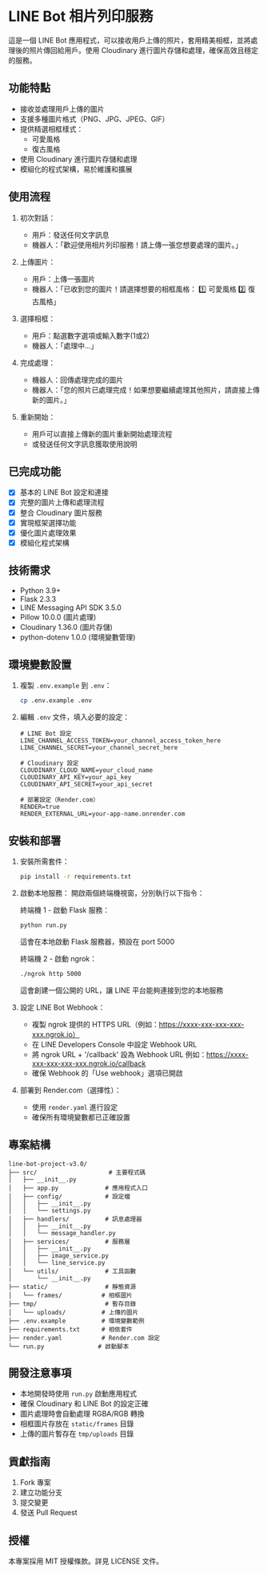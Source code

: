 # LINE Bot 相片列印服務

這是一個 LINE Bot 應用程式，可以接收用戶上傳的照片，套用精美相框，並將處理後的照片傳回給用戶。使用 Cloudinary 進行圖片存儲和處理，確保高效且穩定的服務。

## 功能特點

- 接收並處理用戶上傳的圖片
- 支援多種圖片格式（PNG、JPG、JPEG、GIF）
- 提供精選相框樣式：
  - 可愛風格
  - 復古風格
- 使用 Cloudinary 進行圖片存儲和處理
- 模組化的程式架構，易於維護和擴展

## 使用流程

1. 初次對話：
   - 用戶：發送任何文字訊息
   - 機器人：「歡迎使用相片列印服務！請上傳一張您想要處理的圖片。」

2. 上傳圖片：
   - 用戶：上傳一張圖片
   - 機器人：「已收到您的圖片！請選擇想要的相框風格：
     1️⃣ 可愛風格
     2️⃣ 復古風格」

3. 選擇相框：
   - 用戶：點選數字選項或輸入數字(1或2)
   - 機器人：「處理中...」
   
4. 完成處理：
   - 機器人：回傳處理完成的圖片
   - 機器人：「您的照片已處理完成！如果想要繼續處理其他照片，請直接上傳新的圖片。」

5. 重新開始：
   - 用戶可以直接上傳新的圖片重新開始處理流程
   - 或發送任何文字訊息獲取使用說明

## 已完成功能

- [x] 基本的 LINE Bot 設定和連接
- [x] 完整的圖片上傳和處理流程
- [x] 整合 Cloudinary 圖片服務
- [x] 實現框架選擇功能
- [x] 優化圖片處理效果
- [x] 模組化程式架構

## 技術需求

- Python 3.9+
- Flask 2.3.3
- LINE Messaging API SDK 3.5.0
- Pillow 10.0.0 (圖片處理)
- Cloudinary 1.36.0 (圖片存儲)
- python-dotenv 1.0.0 (環境變數管理)

## 環境變數設置

1. 複製 `.env.example` 到 `.env`：
   ```bash
   cp .env.example .env
   ```

2. 編輯 `.env` 文件，填入必要的設定：
   ```
   # LINE Bot 設定
   LINE_CHANNEL_ACCESS_TOKEN=your_channel_access_token_here
   LINE_CHANNEL_SECRET=your_channel_secret_here

   # Cloudinary 設定
   CLOUDINARY_CLOUD_NAME=your_cloud_name
   CLOUDINARY_API_KEY=your_api_key
   CLOUDINARY_API_SECRET=your_api_secret

   # 部署設定（Render.com）
   RENDER=true
   RENDER_EXTERNAL_URL=your-app-name.onrender.com
   ```

## 安裝和部署

1. 安裝所需套件：
   ```bash
   pip install -r requirements.txt
   ```

2. 啟動本地服務：
   開啟兩個終端機視窗，分別執行以下指令：

   終端機 1 - 啟動 Flask 服務：
   ```bash
   python run.py
   ```
   這會在本地啟動 Flask 服務器，預設在 port 5000

   終端機 2 - 啟動 ngrok：
   ```bash
   ./ngrok http 5000
   ```
   這會創建一個公開的 URL，讓 LINE 平台能夠連接到您的本地服務

3. 設定 LINE Bot Webhook：
   - 複製 ngrok 提供的 HTTPS URL（例如：https://xxxx-xxx-xxx-xxx-xxx.ngrok.io）
   - 在 LINE Developers Console 中設定 Webhook URL
   - 將 ngrok URL + '/callback' 設為 Webhook URL
     例如：https://xxxx-xxx-xxx-xxx-xxx.ngrok.io/callback
   - 確保 Webhook 的「Use webhook」選項已開啟

4. 部署到 Render.com（選擇性）：
   - 使用 `render.yaml` 進行設定
   - 確保所有環境變數都已正確設置

## 專案結構

```
line-bot-project-v3.0/
├── src/                    # 主要程式碼
│   ├── __init__.py
│   ├── app.py             # 應用程式入口
│   ├── config/            # 設定檔
│   │   ├── __init__.py
│   │   └── settings.py
│   ├── handlers/          # 訊息處理器
│   │   ├── __init__.py
│   │   └── message_handler.py
│   ├── services/          # 服務層
│   │   ├── __init__.py
│   │   ├── image_service.py
│   │   └── line_service.py
│   └── utils/             # 工具函數
│       └── __init__.py
├── static/                # 靜態資源
│   └── frames/           # 相框圖片
├── tmp/                   # 暫存目錄
│   └── uploads/          # 上傳的圖片
├── .env.example          # 環境變數範例
├── requirements.txt      # 相依套件
├── render.yaml           # Render.com 設定
└── run.py               # 啟動腳本
```

## 開發注意事項

- 本地開發時使用 `run.py` 啟動應用程式
- 確保 Cloudinary 和 LINE Bot 的設定正確
- 圖片處理時會自動處理 RGBA/RGB 轉換
- 相框圖片存放在 `static/frames` 目錄
- 上傳的圖片暫存在 `tmp/uploads` 目錄

## 貢獻指南

1. Fork 專案
2. 建立功能分支
3. 提交變更
4. 發送 Pull Request

## 授權

本專案採用 MIT 授權條款。詳見 LICENSE 文件。

